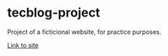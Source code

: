 # tecblog-project

Project of a ficticional website, for practice purposes.

<a href="https://natharaujos.github.io/tecblog-project/">Link to site</a>
